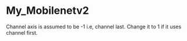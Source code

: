 # My_Mobilenetv2
Channel axis is assumed to be -1 i.e, channel last. Change it to 1 if it uses channel first.
